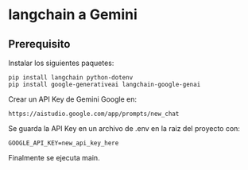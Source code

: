 # langchain a Gemini
## Prerequisito
Instalar los siguientes paquetes:

    pip install langchain python-dotenv
    pip install google-generativeai langchain-google-genai

Crear un API Key de Gemini Google en:

    https://aistudio.google.com/app/prompts/new_chat

Se guarda la API Key en un archivo de .env en la raiz del proyecto con:

    GOOGLE_API_KEY=new_api_key_here

Finalmente se ejecuta main.

